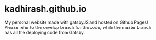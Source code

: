 # kadhirash.github.io
My personal website made with gatsbyJS and hosted on Github Pages!
Please refer to the develop branch for the code, while the master branch has all the deploying code from Gatsby.

